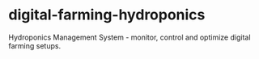 # digital-farming-hydroponics
Hydroponics Management System - monitor, control and optimize digital farming setups.
